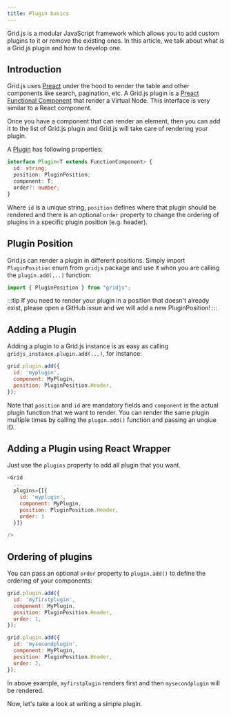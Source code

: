 ```yaml
---
title: Plugin basics
---
```


Grid.js is a modular JavaScript framework which allows you to add custom plugins to it or remove the existing ones.
In this article, we talk about what is a Grid.js plugin and how to develop one.

## Introduction

Grid.js uses [Preact](https://preactjs.com/) under the hood to render the table and other components like search, pagination, etc. 
A Grid.js plugin is a [Preact Functional Component](https://preactjs.com/guide/v10/components/#functional-components) that render a Virtual Node. This interface is very similar to a React component. 

Once you have a component that can render an element, then you can add it to the list of Grid.js plugin and Grid.js will
take care of rendering your plugin.

A [Plugin](https://github.com/grid-js/gridjs/blob/master/src/plugin.ts) has following properties:

```ts
interface Plugin<T extends FunctionComponent> {
  id: string;
  position: PluginPosition;
  component: T;
  order?: number;
}
```

Where `id` is a unique string, `position` defines where that plugin should be rendered and there is an optional `order`
property to change the ordering of plugins in a specific plugin position (e.g. header).

## Plugin Position

Grid.js can render a plugin in different positions. Simply import `PluginPosition` enum from `gridjs` package and use it
when you are calling the `plugin.add(...)` function:

```js
import { PluginPosition } from "gridjs";
```

:::tip
If you need to render your plugin in a position that doesn't already exist, please open a GitHub issue and we will add
a new PluginPosition!
:::

## Adding a Plugin

Adding a plugin to a Grid.js instance is as easy as calling `gridjs_instance.plugin.add(...)`, for instance:

```js
grid.plugin.add({
  id: 'myplugin',
  component: MyPlugin,
  position: PluginPosition.Header,
});
```

Note that `position` and `id` are mandatory fields and `component` is the actual plugin function that we want to render.
You can render the same plugin multiple times by calling the `plugin.add()` function and passing an unqiue ID.

## Adding a Plugin using React Wrapper
Just use the ```plugins``` property to add all plugin that you want.

```js
<Grid
  ...
  plugins={[{
    id: 'myplugin',
    component: MyPlugin,
    position: PluginPosition.Header,
    order: 1
  }]}

/>
```

## Ordering of plugins

You can pass an optional `order` property to `plugin.add()` to define the ordering of your components:

```js
grid.plugin.add({
  id: 'myfirstplugin',
  component: MyPlugin,
  position: PluginPosition.Header,
  order: 1,
});

grid.plugin.add({
  id: 'mysecondplugin',
  component: MyPlugin,
  position: PluginPosition.Header,
  order: 2,
});
```

In above example, `myfirstplugin` renders first and then `mysecondplugin` will be rendered.


Now, let's take a look at writing a simple plugin.
